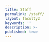 ```yaml
---
title: Staff
permalink: /staff/
layout: faculty2
keywords: ''
description: >-
published: true
---
```

